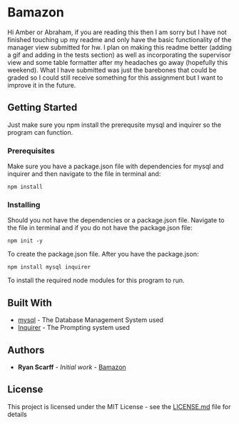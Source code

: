# Bamazon

Hi Amber or Abraham, if you are reading this then I am sorry but I have not finished touching up my readme and only have the basic functionality of the manager view submitted for hw. I plan on making this readme better (adding a gif and adding in the tests section) as well as incorporating the supervisor view and some table formatter after my headaches go away (hopefully this weekend). What I have submitted was just the barebones that could be graded so I could still receive something for this assignment but I want to improve it in the future.

## Getting Started

Just make sure you npm install the prerequsite mysql and inquirer so the program can function.

### Prerequisites

Make sure you have a package.json file with dependencies for mysql and inquirer and then navigate to the file in terminal and:

```
npm install
```

### Installing

Should you not have the dependencies or a package.json file. Navigate to the file in terminal and if you do not have the package.json file:

```
npm init -y
```

To create the package.json file. After you have the package.json:

```
npm install mysql inquirer
```

To install the required node modules for this program to run.

<!-- ## Running the tests

Explain how to run the automated tests for this system

### Break down into end to end tests

Explain what these tests test and why

```
Give an example
```

### And coding style tests

Explain what these tests test and why

```
Give an example
```
 -->

## Built With

* [mysql](https://dev.mysql.com/doc/) - The Database Management System used
* [Inquirer](hhttps://www.npmjs.com/package/inquirer) - The Prompting system used

## Authors

* **Ryan Scarff** - *Initial work* - [Bamazon](https://github.com/jrscarff/bamazon)

## License

This project is licensed under the MIT License - see the [LICENSE.md](LICENSE.md) file for details

